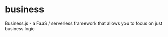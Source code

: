 # business
Business.js - a FaaS / serverless framework that allows you to focus on just business logic
